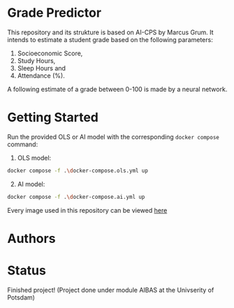 # Grade Predictor 

This repository and its strukture is based on AI-CPS by Marcus Grum. It intends to estimate a student grade based on the following parameters:

1. Socioeconomic Score,
2. Study Hours,
3. Sleep Hours and
4. Attendance (%).

A following estimate of a grade between 0-100 is made by a neural network. 

# Getting Started
Run the provided OLS or AI model with the corresponding `docker compose` command:

1. OLS model: 
```bash
docker compose -f .\docker-compose.ols.yml up
```

2. AI model:
```bash
docker compose -f .\docker-compose.ai.yml up
```

Every image used in this repository can be viewed [here](https://hub.docker.com/repositories/gerhard1132)

# Authors

# Status
Finished project! (Project done under module AIBAS at the Univserity of Potsdam)